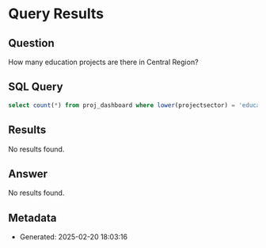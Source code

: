 # Query Results

## Question
How many education projects are there in Central Region?

## SQL Query
```sql
select count(*) from proj_dashboard where lower(projectsector) = 'education' and lower(district) = 'central region';
```

## Results
No results found.

## Answer
No results found.

## Metadata
- Generated: 2025-02-20 18:03:16
